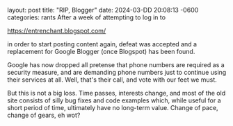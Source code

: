 layout: post
title: "RIP, Blogger"
date: 2024-03-DD 20:08:13 -0600
categories: rants
After a week of attempting to log in to

 https://entrenchant.blogspot.com/ 

in order to start posting content again, defeat was accepted and a replacement for Google Blogger (once Blogspot) has been found. 


Google has now dropped all pretense that phone numbers are required as a security measure, and are demanding phone numbers just to continue using their services at all. Well, that's their call, and vote with our feet we must.


But this is not a big loss. Time passes, interests change, and most of the old site consists of silly bug fixes and code examples which, while useful for a short period of time, ultimately have no long-term value. Change of pace, change of gears, eh wot?
